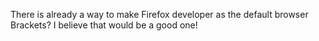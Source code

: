There is already a way to make Firefox developer as the default browser Brackets? I believe that would be a good one!